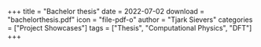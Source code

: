+++
title = "Bachelor thesis"
date = 2022-07-02
download = "bachelorthesis.pdf"
icon = "file-pdf-o"
author = "Tjark Sievers"
categories = ["Project Showcases"]
tags = ["Thesis", "Computational Physics", "DFT"]
+++
